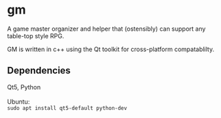 gm
==

A game master organizer and helper that (ostensibly) can support any table-top style RPG.

GM is written in c++ using the Qt toolkit for cross-platform compatablilty.

Dependencies
-----------------
Qt5, Python<br />
<br />
Ubuntu:<br />
`sudo apt install qt5-default python-dev`
